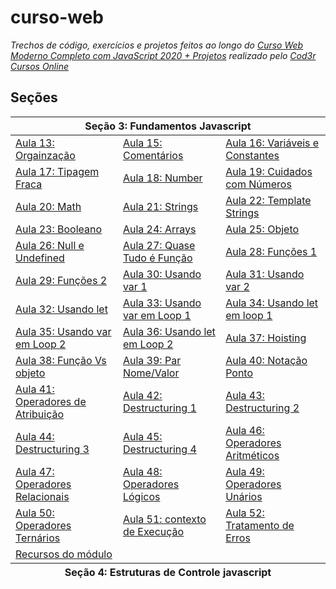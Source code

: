 # curso-web
_Trechos de código, exercícios e projetos feitos ao longo do [Curso Web Moderno Completo com JavaScript 2020 + Projetos](https://www.udemy.com/course/curso-web/) realizado pelo [Cod3r Cursos Online](https://github.com/cod3rcursos)_

## Seções
<table>
    <thead>
        <tr>
            <th colspan=3>Seção 3: Fundamentos Javascript</th>
        </tr>
    </thead>
    <tbody>
        <tr>
            <td><a href="secao_3-javascript-fundamentos\13-Organizacao.js">Aula 13: Orgainzação</a></td>
            <td><a href="secao_3-javascript-fundamentos\15-Comentario.js">Aula 15: Comentários</a></td>
            <td><a href="secao_3-javascript-fundamentos\16-VariaveisEConstantes.js">Aula 16: Variáveis e Constantes</a></td>
        </tr>
        <tr>
            <td><a href="secao_3-javascript-fundamentos\17-TipagemFraca.js">Aula 17: Tipagem Fraca</a></td>
            <td><a href="secao_3-javascript-fundamentos\18-Numeros.js">Aula 18: Number</a></td>
            <td><a href="secao_3-javascript-fundamentos\19-NumerosCuidados.js">Aula 19: Cuidados com Números</a></td>
        </tr>
        <tr>
            <td><a href="secao_3-javascript-fundamentos\20-Math.js">Aula 20: Math</a></td>
            <td><a href="secao_3-javascript-fundamentos\21-Strings.js">Aula 21: Strings</a></td>
            <td><a href="secao_3-javascript-fundamentos\22-TemplateString.js">Aula 22: Template Strings</a></td>
        </tr>
        <tr>
            <td><a href="secao_3-javascript-fundamentos\23-Booleanos.js">Aula 23: Booleano</a></td>
            <td><a href="secao_3-javascript-fundamentos\24-Arrays.js">Aula 24: Arrays</a></td>
            <td><a href="secao_3-javascript-fundamentos\25-Objeto.js">Aula 25: Objeto</a></td>
        </tr>
        <tr>
            <td><a href="secao_3-javascript-fundamentos\26-NullUndefined.js">Aula 26: Null e Undefined</a></td>
            <td><a href="secao_3-javascript-fundamentos\27-QuaseTudoÉFuncao.js">Aula 27: Quase Tudo é Função</a></td>
            <td><a href="secao_3-javascript-fundamentos\28-Funcao1.js">Aula 28: Funções 1</a></td>
        </tr>
        <tr>
            <td><a href="secao_3-javascript-fundamentos\29-Funcao2.js">Aula 29: Funções 2</a></td>
            <td><a href="secao_3-javascript-fundamentos\30-UsandoVar1.js">Aula 30: Usando var 1</a></td>
            <td><a href="secao_3-javascript-fundamentos\31-UsandoVar2.js">Aula 31: Usando var 2</a></td>
        </tr>
        <tr>
            <td><a href="secao_3-javascript-fundamentos\32-UsandoLet.js">Aula 32: Usando let</a></td>
            <td><a href="secao_3-javascript-fundamentos\33-UsandoVarLoop1.js">Aula 33: Usando var em Loop 1</a></td>
            <td><a href="secao_3-javascript-fundamentos\34-UsandoLetLoop1.js">Aula 34: Usando let em loop 1</a></td>
        </tr>
        <tr>
            <td><a href="secao_3-javascript-fundamentos\35-UsandoVarLoop2.js">Aula 35: Usando var em Loop 2</a></td>
            <td><a href="secao_3-javascript-fundamentos\36-UsandoLetLoop2.js">Aula 36: Usando let em Loop 2</a></td>
            <td><a href="secao_3-javascript-fundamentos\37-Hoisting.js">Aula 37: Hoisting</a></td>
        </tr>
        <tr>
            <td><a href="secao_3-javascript-fundamentos\38-Objeto2.js">Aula 38: Função Vs objeto</a></td>
            <td><a href="secao_3-javascript-fundamentos\39-NomeValor.js">Aula 39: Par Nome/Valor</a></td>
            <td><a href="secao_3-javascript-fundamentos\40-notacaoPonto.js">Aula 40: Notação Ponto</a></td>
        </tr>
        <tr>
            <td><a href="secao_3-javascript-fundamentos\41-Atribuicao.js">Aula 41: Operadores de Atribuição</a></td>
            <td><a href="secao_3-javascript-fundamentos\42-Destructuring1.js">Aula 42: Destructuring 1</a></td>
            <td><a href="secao_3-javascript-fundamentos\43-Destructuring2.js">Aula 43: Destructuring 2</a></td>
        </tr>
        <tr>
            <td><a href="secao_3-javascript-fundamentos\44-Destruturing3.js">Aula 44: Destructuring 3</a></td>
            <td><a href="secao_3-javascript-fundamentos\45-Destruturing4.js">Aula 45: Destructuring 4</a></td>
            <td><a href="secao_3-javascript-fundamentos\46-Aritmeticos.js">Aula 46: Operadores Aritméticos</a></td>
        </tr>
        <tr>
            <td><a href="secao_3-javascript-fundamentos\47-Relacionais.js">Aula 47: Operadores Relacionais</a></td>
            <td><a href="secao_3-javascript-fundamentos\48-Logicos.js">Aula 48: Operadores Lógicos</a></td>
            <td><a href="secao_3-javascript-fundamentos\49-Unarios.js">Aula 49: Operadores Unários</a></td>
        </tr>
        <tr>
            <td><a href="secao_3-javascript-fundamentos\50-Ternarios.js">Aula 50: Operadores Ternários</a></td>
            <td><a href="secao_3-javascript-fundamentos\51-experimentos.js">Aula 51: contexto de Execução</a></td>
            <td><a href="secao_3-javascript-fundamentos\52-Erro.js">Aula 52: Tratamento de Erros</a></td>
        </tr>
        <tr>
            <td colspan=3><a href="secao_3-javascript-fundamentos\recursos">Recursos do módulo</a></td>
        </tr>
    </tbody>
    <thead>
        <tr>
            <th colspan=3>Seção 4: Estruturas de Controle javascript</th>
        </tr>
    </thead>
    <tbody>
    </tbody>
</table>
